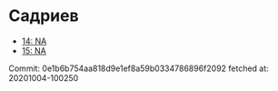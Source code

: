 # Садриев
- [14: NA](14.md)
- [15: NA](15.md)

Commit: 0e1b6b754aa818d9e1ef8a59b0334786896f2092
 fetched at: 20201004-100250
